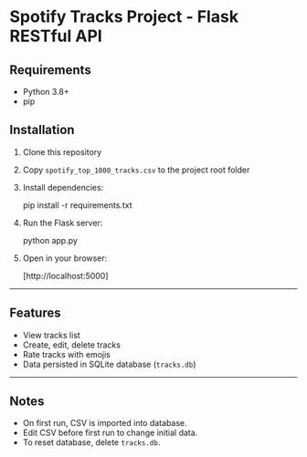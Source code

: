 # Spotify Tracks Project - Flask RESTful API

## Requirements

- Python 3.8+
- pip

## Installation

1. Clone this repository

2. Copy `spotify_top_1000_tracks.csv` to the project root folder

3. Install dependencies:

   pip install -r requirements.txt

4. Run the Flask server:

   python app.py

5. Open in your browser:

   [http://localhost:5000]

---

## Features

- View tracks list
- Create, edit, delete tracks
- Rate tracks with emojis
- Data persisted in SQLite database (`tracks.db`)

---

## Notes

- On first run, CSV is imported into database.
- Edit CSV before first run to change initial data.
- To reset database, delete `tracks.db`.